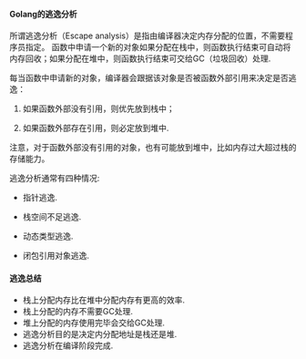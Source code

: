 #### Golang的逃逸分析

所谓逃逸分析（Escape analysis）是指由编译器决定内存分配的位置，不需要程序员指定。 函数中申请一个新的对象如果分配在栈中，则函数执行结束可自动将内存回收；如果分配在堆中，则函数执行结束可交给GC（垃圾回收）处理.

每当函数中申请新的对象，编译器会跟据该对象是否被函数外部引用来决定是否逃逸：

1. 如果函数外部没有引用，则优先放到栈中；

2. 如果函数外部存在引用，则必定放到堆中.

注意，对于函数外部没有引用的对象，也有可能放到堆中，比如内存过大超过栈的存储能力。

逃逸分析通常有四种情况:

* 指针逃逸.

* 栈空间不足逃逸.

* 动态类型逃逸.

* 闭包引用对象逃逸.

#### 逃逸总结

* 栈上分配内存比在堆中分配内存有更高的效率.
* 栈上分配的内存不需要GC处理.
* 堆上分配的内存使用完毕会交给GC处理.
* 逃逸分析目的是决定内分配地址是栈还是堆.
* 逃逸分析在编译阶段完成.
